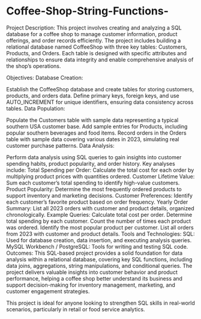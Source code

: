 # Coffee-Shop-String-Functions-
Project Description:
This project involves creating and analyzing a SQL database for a coffee shop to manage customer information, product offerings, and order records efficiently. The project includes building a relational database named CoffeeShop with three key tables: Customers, Products, and Orders. Each table is designed with specific attributes and relationships to ensure data integrity and enable comprehensive analysis of the shop’s operations.

Objectives:
Database Creation:

Establish the CoffeeShop database and create tables for storing customers, products, and orders data.
Define primary keys, foreign keys, and use AUTO_INCREMENT for unique identifiers, ensuring data consistency across tables.
Data Population:

Populate the Customers table with sample data representing a typical southern USA customer base.
Add sample entries for Products, including popular southern beverages and food items.
Record orders in the Orders table with sample data covering various dates in 2023, simulating real customer purchase patterns.
Data Analysis:

Perform data analysis using SQL queries to gain insights into customer spending habits, product popularity, and order history.
Key analyses include:
Total Spending per Order: Calculate the total cost for each order by multiplying product prices with quantities ordered.
Customer Lifetime Value: Sum each customer’s total spending to identify high-value customers.
Product Popularity: Determine the most frequently ordered products to support inventory and marketing decisions.
Customer Preferences: Identify each customer’s favorite product based on order frequency.
Yearly Order Summary: List all 2023 orders with customer and product details, organized chronologically.
Example Queries:
Calculate total cost per order.
Determine total spending by each customer.
Count the number of times each product was ordered.
Identify the most popular product per customer.
List all orders from 2023 with customer and product details.
Tools and Technologies:
SQL: Used for database creation, data insertion, and executing analysis queries.
MySQL Workbench / PostgreSQL: Tools for writing and testing SQL code.
Outcomes:
This SQL-based project provides a solid foundation for data analysis within a relational database, covering key SQL functions, including data joins, aggregations, string manipulations, and conditional queries. The project delivers valuable insights into customer behavior and product performance, helping a coffee shop better understand its business and support decision-making for inventory management, marketing, and customer engagement strategies.

This project is ideal for anyone looking to strengthen SQL skills in real-world scenarios, particularly in retail or food service analytics.
